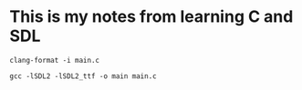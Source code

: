 # This is my notes from learning C and SDL

`clang-format -i main.c`

`gcc -lSDL2 -lSDL2_ttf -o main main.c`
